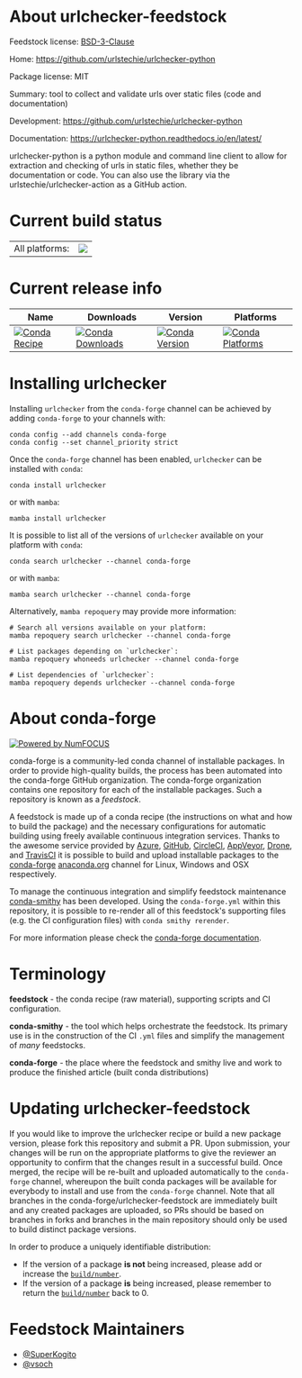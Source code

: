 About urlchecker-feedstock
==========================

Feedstock license: [BSD-3-Clause](https://github.com/conda-forge/urlchecker-feedstock/blob/main/LICENSE.txt)

Home: https://github.com/urlstechie/urlchecker-python

Package license: MIT

Summary: tool to collect and validate urls over static files (code and documentation)

Development: https://github.com/urlstechie/urlchecker-python

Documentation: https://urlchecker-python.readthedocs.io/en/latest/

urlchecker-python is a python module and command line client to allow for extraction
and checking of urls in static files, whether they be documentation or code. You can
also use the library via the urlstechie/urlchecker-action as a GitHub action.


Current build status
====================


<table><tr><td>All platforms:</td>
    <td>
      <a href="https://dev.azure.com/conda-forge/feedstock-builds/_build/latest?definitionId=9385&branchName=main">
        <img src="https://dev.azure.com/conda-forge/feedstock-builds/_apis/build/status/urlchecker-feedstock?branchName=main">
      </a>
    </td>
  </tr>
</table>

Current release info
====================

| Name | Downloads | Version | Platforms |
| --- | --- | --- | --- |
| [![Conda Recipe](https://img.shields.io/badge/recipe-urlchecker-green.svg)](https://anaconda.org/conda-forge/urlchecker) | [![Conda Downloads](https://img.shields.io/conda/dn/conda-forge/urlchecker.svg)](https://anaconda.org/conda-forge/urlchecker) | [![Conda Version](https://img.shields.io/conda/vn/conda-forge/urlchecker.svg)](https://anaconda.org/conda-forge/urlchecker) | [![Conda Platforms](https://img.shields.io/conda/pn/conda-forge/urlchecker.svg)](https://anaconda.org/conda-forge/urlchecker) |

Installing urlchecker
=====================

Installing `urlchecker` from the `conda-forge` channel can be achieved by adding `conda-forge` to your channels with:

```
conda config --add channels conda-forge
conda config --set channel_priority strict
```

Once the `conda-forge` channel has been enabled, `urlchecker` can be installed with `conda`:

```
conda install urlchecker
```

or with `mamba`:

```
mamba install urlchecker
```

It is possible to list all of the versions of `urlchecker` available on your platform with `conda`:

```
conda search urlchecker --channel conda-forge
```

or with `mamba`:

```
mamba search urlchecker --channel conda-forge
```

Alternatively, `mamba repoquery` may provide more information:

```
# Search all versions available on your platform:
mamba repoquery search urlchecker --channel conda-forge

# List packages depending on `urlchecker`:
mamba repoquery whoneeds urlchecker --channel conda-forge

# List dependencies of `urlchecker`:
mamba repoquery depends urlchecker --channel conda-forge
```


About conda-forge
=================

[![Powered by
NumFOCUS](https://img.shields.io/badge/powered%20by-NumFOCUS-orange.svg?style=flat&colorA=E1523D&colorB=007D8A)](https://numfocus.org)

conda-forge is a community-led conda channel of installable packages.
In order to provide high-quality builds, the process has been automated into the
conda-forge GitHub organization. The conda-forge organization contains one repository
for each of the installable packages. Such a repository is known as a *feedstock*.

A feedstock is made up of a conda recipe (the instructions on what and how to build
the package) and the necessary configurations for automatic building using freely
available continuous integration services. Thanks to the awesome service provided by
[Azure](https://azure.microsoft.com/en-us/services/devops/), [GitHub](https://github.com/),
[CircleCI](https://circleci.com/), [AppVeyor](https://www.appveyor.com/),
[Drone](https://cloud.drone.io/welcome), and [TravisCI](https://travis-ci.com/)
it is possible to build and upload installable packages to the
[conda-forge](https://anaconda.org/conda-forge) [anaconda.org](https://anaconda.org/)
channel for Linux, Windows and OSX respectively.

To manage the continuous integration and simplify feedstock maintenance
[conda-smithy](https://github.com/conda-forge/conda-smithy) has been developed.
Using the ``conda-forge.yml`` within this repository, it is possible to re-render all of
this feedstock's supporting files (e.g. the CI configuration files) with ``conda smithy rerender``.

For more information please check the [conda-forge documentation](https://conda-forge.org/docs/).

Terminology
===========

**feedstock** - the conda recipe (raw material), supporting scripts and CI configuration.

**conda-smithy** - the tool which helps orchestrate the feedstock.
                   Its primary use is in the construction of the CI ``.yml`` files
                   and simplify the management of *many* feedstocks.

**conda-forge** - the place where the feedstock and smithy live and work to
                  produce the finished article (built conda distributions)


Updating urlchecker-feedstock
=============================

If you would like to improve the urlchecker recipe or build a new
package version, please fork this repository and submit a PR. Upon submission,
your changes will be run on the appropriate platforms to give the reviewer an
opportunity to confirm that the changes result in a successful build. Once
merged, the recipe will be re-built and uploaded automatically to the
`conda-forge` channel, whereupon the built conda packages will be available for
everybody to install and use from the `conda-forge` channel.
Note that all branches in the conda-forge/urlchecker-feedstock are
immediately built and any created packages are uploaded, so PRs should be based
on branches in forks and branches in the main repository should only be used to
build distinct package versions.

In order to produce a uniquely identifiable distribution:
 * If the version of a package **is not** being increased, please add or increase
   the [``build/number``](https://docs.conda.io/projects/conda-build/en/latest/resources/define-metadata.html#build-number-and-string).
 * If the version of a package **is** being increased, please remember to return
   the [``build/number``](https://docs.conda.io/projects/conda-build/en/latest/resources/define-metadata.html#build-number-and-string)
   back to 0.

Feedstock Maintainers
=====================

* [@SuperKogito](https://github.com/SuperKogito/)
* [@vsoch](https://github.com/vsoch/)

